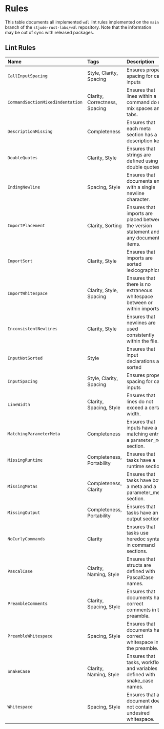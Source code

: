# Rules

This table documents all implemented `wdl` lint rules implemented on the `main` 
branch of the `stjude-rust-labs/wdl` repository. Note that the information may 
be out of sync with released packages.

## Lint Rules

| Name                             | Tags                          | Description                                                                           |
|:---------------------------------|:------------------------------|:--------------------------------------------------------------------------------------|
| `CallInputSpacing`               | Style, Clarity, Spacing       | Ensures proper spacing for call inputs                                                |
| `CommandSectionMixedIndentation` | Clarity, Correctness, Spacing | Ensures that lines within a command do not mix spaces and tabs.                       |
| `DescriptionMissing`             | Completeness                  | Ensures that each meta section has a description key.                                 |
| `DoubleQuotes`                   | Clarity, Style                | Ensures that strings are defined using double quotes.                                 |
| `EndingNewline`                  | Spacing, Style                | Ensures that documents end with a single newline character.                           |
| `ImportPlacement`                | Clarity, Sorting              | Ensures that imports are placed between the version statement and any document items. |
| `ImportSort`                     | Clarity, Style                | Ensures that imports are sorted lexicographically.                                    |
| `ImportWhitespace`               | Clarity, Style, Spacing       | Ensures that there is no extraneous whitespace between or within imports.             |
| `InconsistentNewlines`           | Clarity, Style                | Ensures that newlines are used consistently within the file.                          |
| `InputNotSorted`                 | Style                         | Ensures that input declarations are sorted                                            |
| `InputSpacing`                   | Style, Clarity, Spacing       | Ensures proper spacing for call inputs                                                |
| `LineWidth`                      | Clarity, Spacing, Style       | Ensures that lines do not exceed a certain width.                                     |
| `MatchingParameterMeta`          | Completeness                  | Ensures that inputs have a matching entry in a `parameter_meta` section.              |
| `MissingRuntime`                 | Completeness, Portability     | Ensures that tasks have a runtime section.                                            |
| `MissingMetas`                   | Completeness, Clarity         | Ensures that tasks have both a meta and a parameter_meta section.                     |
| `MissingOutput`                  | Completeness, Portability     | Ensures that tasks have an output section.                                            |
| `NoCurlyCommands`                | Clarity                       | Ensures that tasks use heredoc syntax in command sections.                            |
| `PascalCase`                     | Clarity, Naming, Style        | Ensures that structs are defined with PascalCase names.                               |
| `PreambleComments`               | Clarity, Spacing, Style       | Ensures that documents have correct comments in the preamble.                         |
| `PreambleWhitespace`             | Spacing, Style                | Ensures that documents have correct whitespace in the preamble.                       |
| `SnakeCase`                      | Clarity, Naming, Style        | Ensures that tasks, workflows, and variables are defined with snake_case names.       |
| `Whitespace`                     | Spacing, Style                | Ensures that a document does not contain undesired whitespace.                        |

